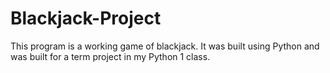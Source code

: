 # Blackjack-Project
This program is a working game of blackjack. It was built using Python and was built for a term project in my Python 1 class. 
